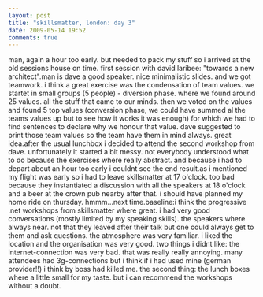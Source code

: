 ```yaml
---
layout: post
title: "skillsmatter, london: day 3"
date: 2009-05-14 19:52
comments: true
---
```

man, again a hour too early. but needed to pack my stuff so i arrived at the old sessions house on time. first session with david laribee: "towards a new architect".man is dave a good speaker. nice minimalistic slides. and we got teamwork. i think a great exercise was the condensation of team values. we startet in small groups (5 people) - diversion phase. where we found around 25 values. all the stuff that came to our minds. then we voted on the values and found 5 top values (conversion phase, we could have summed al the teams values up but to see how it works it was enough) for which we had to find sentences to declare why we honour that value. dave suggested to print those team values so the team have them in mind always. great idea.after the usual lunchbox i decided to attend the second workshop from dave. unfortunately it started a bit messy. not everybody understood what to do because the exercises where really abstract. and because i had to depart about an hour too early i couldnt see the end result.as i mentioned my flight was early so i had to leave skillsmatter at 17 o'clock. too bad because they instantiated a discussion with all the speakers at 18 o'clock and a beer at the crown pub nearby after that. i should have planned my home ride on thursday. hmmm...next time.baseline:i think the progressive .net workshops from skillsmatter where great. i had very good conversations (mostly limited by my speaking skills). the speakers where always near. not that they leaved after their talk but one could always get to them and ask questions. the atmosphere was very familiar. i liked the location and the organisation was very good. two things i didnt like: the internet-connection was very bad. that was really really annoying. many attendees had 3g-connections but i think if i had used mine (german provider!!) i think by boss had killed me. the second thing: the lunch boxes where a little small for my taste. but i can recommend the workshops without a doubt. 